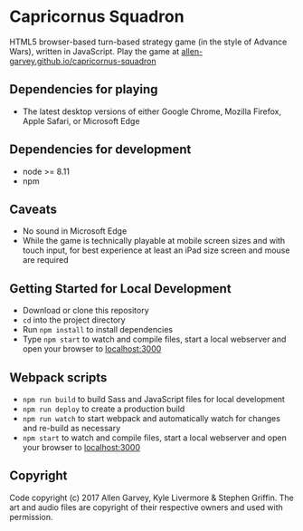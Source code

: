 # Capricornus Squadron

HTML5 browser-based turn-based strategy game (in the style of Advance Wars), written in JavaScript. Play the game at [allen-garvey.github.io/capricornus-squadron](https://allen-garvey.github.io/capricornus-squadron/)


## Dependencies for playing

* The latest desktop versions of either Google Chrome, Mozilla Firefox, Apple Safari, or Microsoft Edge


## Dependencies for development

* node >= 8.11
* npm


## Caveats

* No sound in Microsoft Edge
* While the game is technically playable at mobile screen sizes and with touch input, for best experience at least an iPad size screen and mouse are required


## Getting Started for Local Development

* Download or clone this repository
* `cd` into the project directory
* Run `npm install` to install dependencies
* Type `npm start` to watch and compile files, start a local webserver and open your browser to [localhost:3000](http://localhost:3000)

## Webpack scripts

* `npm run build` to build Sass and JavaScript files for local development
* `npm run deploy` to create a production build
* `npm run watch` to start webpack and automatically watch for changes and re-build as necessary
* `npm start` to watch and compile files, start a local webserver and open your browser to [localhost:3000](http://localhost:3000)


## Copyright

Code copyright (c) 2017 Allen Garvey, Kyle Livermore & Stephen Griffin. The art and audio files are copyright of their respective owners and used with permission.